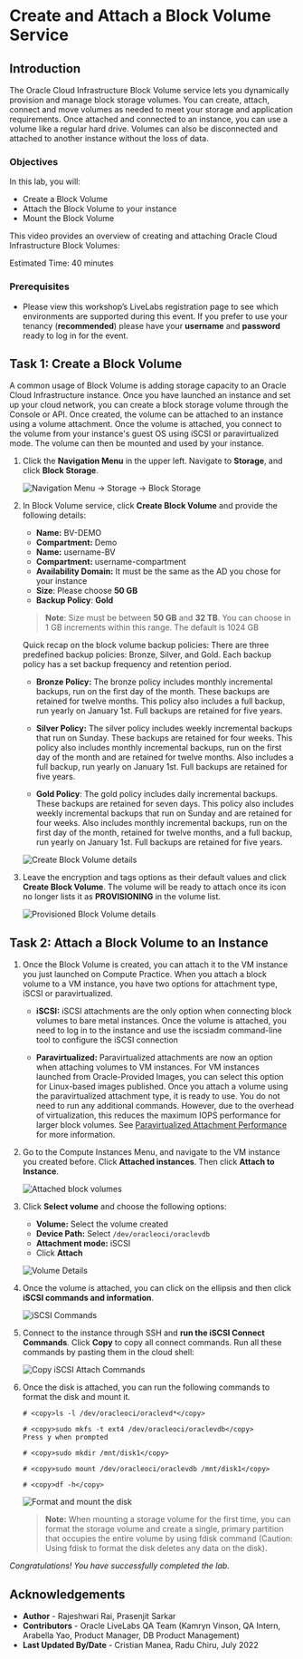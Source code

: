 <!-- Not tested -->
# Create and Attach a Block Volume Service

## Introduction

The Oracle Cloud Infrastructure Block Volume service lets you dynamically provision and manage block storage volumes. You can create, attach, connect and move volumes as needed to meet your storage and application requirements. Once attached and connected to an instance, you can use a volume like a regular hard drive. Volumes can also be disconnected and attached to another instance without the loss of data.

### Objectives
In this lab, you will:
- Create a Block Volume
- Attach the Block Volume to your instance
- Mount the Block Volume
 
This video provides an overview of creating and attaching Oracle Cloud Infrastructure Block Volumes:

[](youtube:jxzw8NZGUJw)

Estimated Time: 40 minutes

### Prerequisites


* Please view this workshop’s LiveLabs registration page to see which environments are supported during this event. 
If you prefer to use your tenancy (**recommended**) please have your **username** and **password** ready to log in for the event.

 
## Task 1: Create a Block Volume

A common usage of Block Volume is adding storage capacity to an Oracle Cloud Infrastructure instance. Once you have launched an instance and set up your cloud network, you can create a block storage volume through the Console or API. Once created, the volume can be attached to an instance using a volume attachment. Once the volume is attached, you connect to the volume from your instance's guest OS using iSCSI or paravirtualized mode. The volume can then be mounted and used by your instance.

1. Click the **Navigation Menu** in the upper left. Navigate to **Storage**, and click **Block Storage**.

    ![Navigation Menu -> Storage -> Block Storage](https://raw.githubusercontent.com/oracle/learning-library/master/common/images/console/storage-block-storage.png " ")

2. In Block Volume service, click **Create Block Volume** and provide the following details:

    
     - **Name:** BV-DEMO
     - **Compartment:** Demo
     - **Name:** username-BV
     - **Compartment:** username-compartment
     - **Availability Domain:** It must be the same as the AD you chose for your instance
     - **Size**: Please choose **50 GB**
     - **Backup Policy**: **Gold**

    >**Note**: Size must be between **50 GB** and **32 TB**. You can choose in 1 GB increments within this range. The default is 1024 GB

     Quick recap on the block volume backup policies: There are three predefined backup policies: Bronze, Silver, and Gold. Each backup policy has a set backup frequency and retention period.

    - **Bronze Policy:** The bronze policy includes monthly incremental backups, run on the first day of the month. These backups are retained for twelve months. This policy also includes a full backup, run yearly on January 1st. Full backups are retained for five years.

    - **Silver Policy:** The silver policy includes weekly incremental backups that run on Sunday. These backups are retained for four weeks. This policy also includes monthly incremental backups, run on the first day of the month and are retained for twelve months. Also includes a full backup, run yearly on January 1st. Full backups are retained for five years.

    - **Gold Policy**: The gold policy includes daily incremental backups. These backups are retained for seven days. This policy also includes weekly incremental backups that run on Sunday and are retained for four weeks. Also includes monthly incremental backups, run on the first day of the month, retained for twelve months, and a full backup, run yearly on January 1st. Full backups are retained for five years.

     ![Create Block Volume details](images/block-volume1.png " ")

3. Leave the encryption and tags options as their default values and click **Create Block Volume**. The volume will be ready to attach once its icon no longer lists it as **PROVISIONING** in the volume list.

  
   ![Provisioned Block Volume details](images/available1.png " ")
   
  
## Task 2: Attach a Block Volume to an Instance

1. Once the Block Volume is created, you can attach it to the VM instance you just launched on Compute Practice. When you attach a block volume to a VM instance, you have two options for attachment type, iSCSI or paravirtualized.

    - **iSCSI:** iSCSI attachments are the only option when connecting block volumes to bare metal instances. Once the volume is attached, you need to log in to the instance and use the iscsiadm command-line tool to configure the iSCSI connection

     - **Paravirtualized:** Paravirtualized attachments are now an option when attaching volumes to VM instances. For VM instances launched from Oracle-Provided Images, you can select this option for Linux-based images published. Once you attach a volume using the paravirtualized attachment type, it is ready to use. You do not need to run any additional commands. However, due to the overhead of virtualization, this reduces the maximum IOPS performance for larger block volumes. See [Paravirtualized Attachment Performance](https://docs.cloud.oracle.com/iaas/Content/Block/Concepts/blockvolumeperformance.htm#paraPerf) for more information.

2. Go to the Compute Instances Menu, and navigate to the VM instance you created before. Click **Attached instances**. Then click **Attach to Instance**.

    
    ![Attached block volumes](images/attached-bv1.png " ")
   
 

3. Click **Select volume** and choose the following options:

     - **Volume:** Select the volume created
     - **Device Path:** Select `/dev/oracleoci/oraclevdb`
     - **Attachment mode:** iSCSI
     - Click **Attach**

  
   ![Volume Details](images/attach-bv1.png " ")
   
4. Once the volume is attached, you can click on the ellipsis and then click **iSCSI commands and information**.

    
    ![iSCSI Commands](images/command1.png " ")
    
    
5. Connect to the instance through SSH and **run the iSCSI Connect Commands**. 
    Click **Copy** to copy all connect commands. Run all these commands by pasting them in the cloud shell:

    ![Copy iSCSI Attach Commands ](images/iscsi-commands1.png " ")

6. Once the disk is attached, you can run the following commands to format the disk and mount it.
     ```
     # <copy>ls -l /dev/oracleoci/oraclevd*</copy>
     ```
     ```
     # <copy>sudo mkfs -t ext4 /dev/oracleoci/oraclevdb</copy>
     Press y when prompted
     ```
     ```
     # <copy>sudo mkdir /mnt/disk1</copy>
     ```
     ```
     # <copy>sudo mount /dev/oracleoci/oraclevdb /mnt/disk1</copy>
     ```
     ```
     # <copy>df -h</copy>
     ```

    ![Format and mount the disk](images/format-mount1.png " ")

    >**Note:** When mounting a storage volume for the first time, you can format the storage volume and create a single, primary partition that occupies the entire volume by using fdisk command (Caution: Using fdisk to format the disk deletes any data on the disk).

_Congratulations! You have successfully completed the lab._

## Acknowledgements

- **Author** - Rajeshwari Rai, Prasenjit Sarkar 
- **Contributors** - Oracle LiveLabs QA Team (Kamryn Vinson, QA Intern, Arabella Yao, Product Manager, DB Product Management)
- **Last Updated By/Date** - Cristian Manea, Radu Chiru, July 2022


